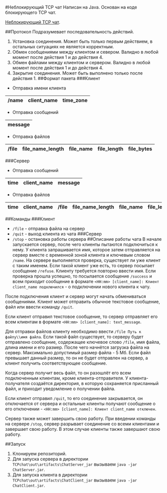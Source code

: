 #Неблокирующий TCP чат
Написан на Java. Основан на коде блокирующего TCP чат.

[Неблокирующий TCP чат](https://github.com/LyashenkoValeria/TCPchat/tree/lab1b).

##Протокол
Подразумевает последовательность действий.
1. Установка соединения. Может быть только первым действием, в остальных ситуациях не является корректным.
2. Обмен сообщениями между клиентом и севером. Валидно в любой момент после действия 1 и до действия 4.
3. Обмен файлами между клиентом и сервером. Валидно в любой момент после действия 1 и до действия 4.
4. Закрытие соединения. Может быть выполнено только после действия 1.
##Формат пакета
###Клиент
+ Отправка имени клиента

/name|client_name|time_zone
|--- |--- | --- |

+ Отправка сообщений

message|
|--- |

+ Отправка файлов

/file|file_name_length|file_name|file_length|file_bytes|
|--- | --- | --- | --- |--- |
###Сервер
+ Отправка сообщений

time|client_name|message|
|--- | --- | --- |

+ Отправка файлов

time|client_name|/file|file_name_length|file_name|file_length|file_bytes|
|--- | --- |--- | --- | --- | --- |--- |
##Команды
###Клиент
+ `/file` - отправка файла на сервер
+ `/quit` - выход клиента из чата
###Сервер
+ `/stop` - остановка работы сервера
##Описание работы чата
В начале запускается сервер, после чего клиенты пытаются подключиться к нему. 
У клиента запрашивается имя, которое затем отправляется на сервер вместе с временной зоной клиента и ключевым словом `/name`. 
На сервере выполняется проверка, существует ли уже клиент с таким именем.
Если такой клиент уже есть, то сервер посылает сообщение `/refuse`. Клиенту требуется повторно ввести имя.
Если проверка прошла успешно, то посылается сообщение `/success` и всем приходит сообщение в формате `<HH:mm> [client_name]: Клиент client_name подключился` - о подключении нового клиента к чату.

После подключения клиент и сервер могут начать обмениваться сообщениями. 
Клиент может отправить обычное текстовое сообщение, файл или ввести команду `/quit`.

Если клиент отправил текстовое сообщение, то сервер отправляет его всем клиентам в формате `<HH:mm> [client_name]: text_message`.

Для отправки файлов клиенту необходимо ввести `/file Путь к файлу\\имя файла`. 
Если такой файл существует, то серверу будет отправлено сообщение, содержащее ключевое слово `/file`, имя файла, длина имени и его размер.
После чего начнётся загрузка файла на сервер. Максимально допустимый размер файла - 5 Мб.
Если файл превышает данный размер, то он не будет отправлен на сервер, а клиент получить соответствующее сообщение.

Когда сервер получит весь файл, то он разошлёт его всем подключенным клиентам, кроме клиента-отправителя.
У клиента-получателя создаётся директория, в которую сохраняется присланный файл, и приходит уведомление о получении файла.

Если клиент отправил `/quit`, то его соединение закрывается, он отключается от сервера и остальные клиенты получают сообщение о его отключении - `<HH:mm> [client_name]: Клиент client_name отключен`.

Сервер также может завершить свою работу. При введении команды на сервере `/stop`, сервер разрывает соединение со всеми клиентами и завершает свою работу.
В этом случае клиенты также завершают свою работу.

##Запуск
1. Клонируем репозиторий. 
2. Для запуска сервера в директории `TCPchat\out\artifacts\ChatServer_jar` вызываем 
`java -jar ChatServer.jar`.
3. Для запуска клиента в директории `TCPchat\out\artifacts\ChatClient_jar` вызываем 
   `java -jar ChatClient.jar`.